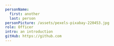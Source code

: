 ```yaml
---
personName:
  first: another
  last: person
personPicture: /assets/pexels-pixabay-220453.jpg
role: Officer
intro: an introduction
gitHub: https://github.com
---
```

